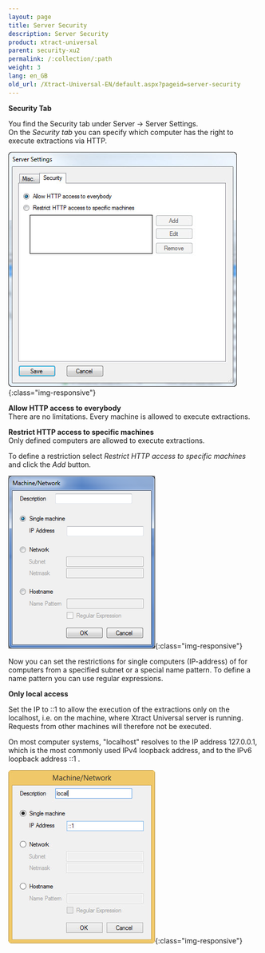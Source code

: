 ```yaml
---
layout: page
title: Server Security
description: Server Security
product: xtract-universal
parent: security-xu2
permalink: /:collection/:path
weight: 3
lang: en_GB
old_url: /Xtract-Universal-EN/default.aspx?pageid=server-security
---
```


**Security Tab** 

You find the Security tab under Server -> Server Settings.  
On the *Security tab* you can specify which computer has the right to execute extractions via HTTP.

![Server-Settings-Security](/img/content/Server-Settings-Security.jpg){:class="img-responsive"}

**Allow HTTP access to everybody**<br>
There are no limitations. Every machine is allowed to execute extractions.

**Restrict HTTP access to specific machines**<br>
Only defined computers are allowed to execute extractions.

To define a restriction select *Restrict HTTP access to specific machines*  and click the *Add* button.


![Server-Settings-Machine-Network](/img/content/Server-Settings-Machine-Network.png){:class="img-responsive"}

Now you can set the restrictions for single computers (IP-address) of for computers from a specified subnet or a special name pattern. To define a name pattern you can use regular expressions.

**Only local access**

Set the IP to ::1 to allow the execution of the extractions only on the localhost, i.e. on the machine, where Xtract Universal server is running. Requests from other machines will therefore not be executed.

On most computer systems, "localhost" resolves to the IP address 127.0.0.1, which is the most commonly used IPv4 loopback address, and to the IPv6 loopback address ::1 . 

![XU-server-security-local](/img/content/XU-server-security-local.jpg){:class="img-responsive"}
